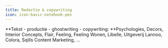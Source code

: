 ```yaml
---
title: Redactie & copywriting
icon: icon-basic-notebook-pen
---
```


**Tekst - productie - ghostwriting - copywriting: **Psychologies, Decors, Interior Concepts, Flair, Feeling, Feeling Wonen, Libelle, Uitgeverij Lannoo, Colora, Sqills Content Marketing, …